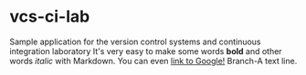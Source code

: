 # vcs-ci-lab
Sample application for the version control systems and continuous integration laboratory
It's very easy to make some words **bold** and other words *italic* with Markdown. You can even [link to Google!](http://google.com)
Branch-A text line.

